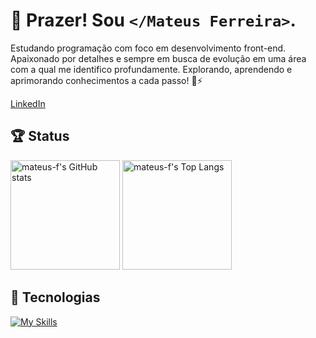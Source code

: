 # 👋 Prazer! Sou `</Mateus Ferreira>`.
Estudando programação com foco em desenvolvimento front-end. Apaixonado por detalhes e sempre em busca de evolução em uma área com a qual me identifico profundamente. Explorando, aprendendo e aprimorando conhecimentos a cada passo! 🤩⚡

[LinkedIn](https://www.linkedin.com/in/mateus-fc/)

## 🏆 Status

<div>
  <img src="https://github-readme-stats.vercel.app/api?username=mateus-f&show_icons=true&theme=nord&include_all_commits=true&count_private=true&rank_icon=github&border=none&hide_border=true" alt="mateus-f's GitHub stats" height="175px"/>
  <img src="https://github-readme-stats.vercel.app/api/top-langs/?username=mateus-f&layout=compact&langs_count=7&theme=nord&hide_border=true" alt="mateus-f's Top Langs" height="175px"/>
</div>

## 🎯 Tecnologias
[![My Skills](https://skillicons.dev/icons?i=html,css,scss,tailwind,js,react,figma,git)](https://skillicons.dev)
